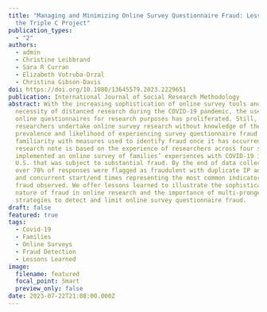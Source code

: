 ```yaml
---
title: "Managing and Minimizing Online Survey Questionnaire Fraud: Lessons from
  the Triple C Project"
publication_types:
  - "2"
authors:
  - admin
  - Christine Leibbrand
  - Sara R Curran
  - Elizabeth Votruba-Drzal
  - Christina Gibson-Davis
doi: https://doi.org/10.1080/13645579.2023.2229651
publication: International Journal of Social Research Methodology
abstract: With the increasing sophistication of online survey tools and the
  necessity of distanced research during the COVID-19 pandemic, the use of
  online questionnaires for research purposes has proliferated. Still, many
  researchers undertake online survey research without knowledge of the
  prevalence and likelihood of experiencing survey questionnaire fraud nor
  familiarity with measures used to identify fraud once it has occurred. This
  research note is based on the experience of researchers across four sites who
  implemented an online survey of families’ experiences with COVID-19 in the
  U.S. that was subject to substantial fraud. By the end of data collection,
  over 70% of responses were flagged as fraudulent with duplicate IP addresses
  and concurrent start/end times representing the most common indicators of
  fraud observed. We offer lessons learned to illustrate the sophisticated
  nature of fraud in online research and the importance of multi-pronged
  strategies to detect and limit online survey questionnaire fraud.
draft: false
featured: true
tags:
  - Covid-19
  - Families
  - Online Surveys
  - Fraud Detection
  - Lessons Learned
image:
  filename: featured
  focal_point: Smart
  preview_only: false
date: 2023-07-22T21:08:00.000Z
---
```


